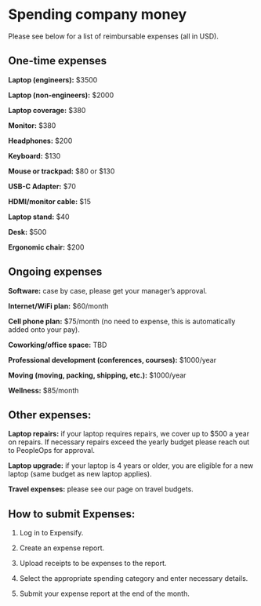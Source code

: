 # Spending company money
Please see below for a list of reimbursable expenses (all in USD).

## One-time expenses
**Laptop (engineers):** $3500

**Laptop (non-engineers):** $2000

**Laptop coverage:** $380

**Monitor:** $380

**Headphones:** $200

**Keyboard:** $130

**Mouse or trackpad:** $80 or $130

**USB-C Adapter:** $70

**HDMI/monitor cable:** $15

**Laptop stand:** $40

**Desk:** $500

**Ergonomic chair:** $200



## Ongoing expenses
**Software:** case by case, please get your manager’s approval.

**Internet/WiFi plan:** $60/month

**Cell phone plan:** $75/month (no need to expense, this is automatically added onto your pay).

**Coworking/office space:** TBD

**Professional development (conferences, courses):** $1000/year

**Moving (moving, packing, shipping, etc.):** $1000/year

**Wellness:** $85/month



## Other expenses:

**Laptop repairs:** if your laptop requires repairs, we cover up to $500 a year on repairs. If necessary repairs exceed the yearly budget please reach out to PeopleOps for approval.

**Laptop upgrade:** if your laptop is 4 years or older, you are eligible for a new laptop (same budget as new laptop applies).

**Travel expenses:** please see our page on travel budgets. 


## How to submit Expenses:
1. Log in to Expensify. 

2. Create an expense report.

3. Upload receipts to be expenses to the report. 

4. Select the appropriate spending category and enter necessary details.

5. Submit your expense report at the end of the month.

